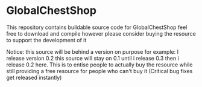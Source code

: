 GlobalChestShop
==========
This repository contains buildable source code for GlobalChestShop feel free to download and compile however please consider buying the resource to support the development of it 

Notice: this source will be behind a version on purpose for example: I release version 0.2 this source will stay on 0.1 until i release 0.3 then i release 0.2 here.
This is to entise people to actually buy the resource while still providing a free resource for people who can't buy it (Critical bug fixes get released instantly)
